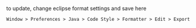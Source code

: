 <!--

    Copyright (C) 2009-2013 Barchart, Inc. <http://www.barchart.com/>

    All rights reserved. Licensed under the OSI BSD License.

    http://www.opensource.org/licenses/bsd-license.php

-->
###

to update, change eclipse format settings and save here

```
Window > Preferences > Java > Code Style > Formatter > Edit > Export 
```
